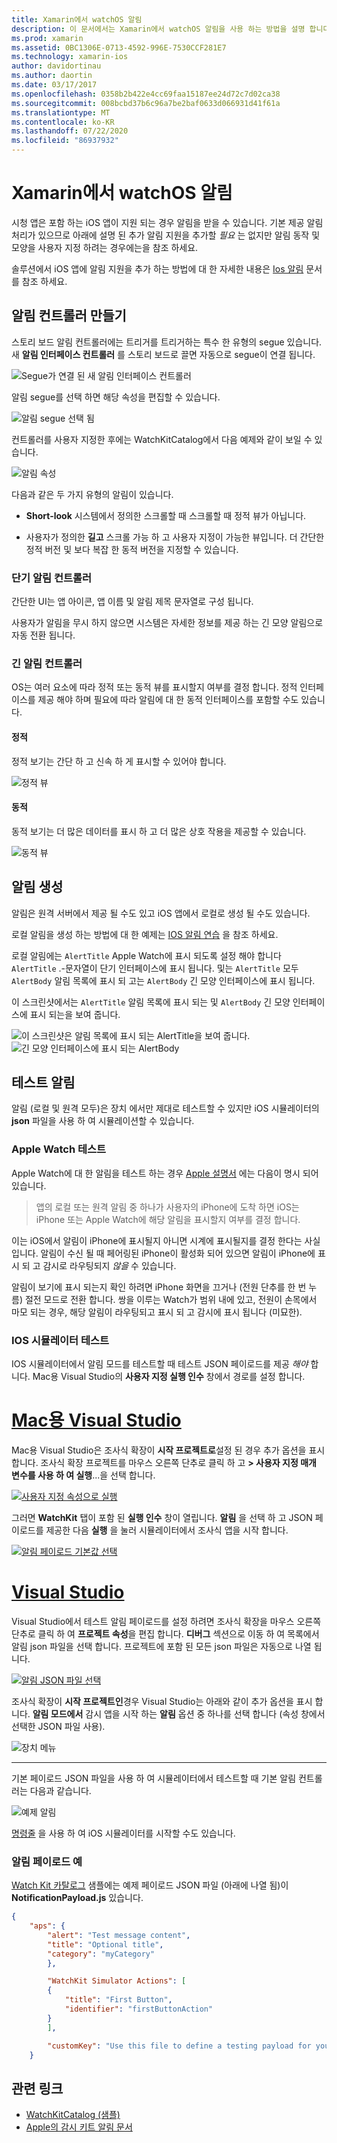 ```yaml
---
title: Xamarin에서 watchOS 알림
description: 이 문서에서는 Xamarin에서 watchOS 알림을 사용 하는 방법을 설명 합니다. 알림 컨트롤러를 만들고, 알림을 생성 하 고, 알림을 테스트 하는 방법을 설명 합니다.
ms.prod: xamarin
ms.assetid: 0BC1306E-0713-4592-996E-7530CCF281E7
ms.technology: xamarin-ios
author: davidortinau
ms.author: daortin
ms.date: 03/17/2017
ms.openlocfilehash: 0358b2b422e4cc69faa15187ee24d72c7d02ca38
ms.sourcegitcommit: 008bcbd37b6c96a7be2baf0633d066931d41f61a
ms.translationtype: MT
ms.contentlocale: ko-KR
ms.lasthandoff: 07/22/2020
ms.locfileid: "86937932"
---
```

# <a name="watchos-notifications-in-xamarin"></a>Xamarin에서 watchOS 알림

시청 앱은 포함 하는 iOS 앱이 지원 되는 경우 알림을 받을 수 있습니다. 기본 제공 알림 처리가 있으므로 아래에 설명 된 추가 알림 지원을 추가할 *필요* 는 없지만 알림 동작 및 모양을 사용자 지정 하려는 경우에는을 참조 하세요.

솔루션에서 iOS 앱에 알림 지원을 추가 하는 방법에 대 한 자세한 내용은 [Ios 알림](~/ios/platform/user-notifications/deprecated/index.md) 문서를 참조 하세요.

## <a name="creating-notification-controllers"></a>알림 컨트롤러 만들기

스토리 보드 알림 컨트롤러에는 트리거를 트리거하는 특수 한 유형의 segue 있습니다. 새 **알림 인터페이스 컨트롤러** 를 스토리 보드로 끌면 자동으로 segue이 연결 됩니다.

![Segue가 연결 된 새 알림 인터페이스 컨트롤러](notifications-images/notification-storyboard1.png)

알림 segue를 선택 하면 해당 속성을 편집할 수 있습니다.

![알림 segue 선택 됨](notifications-images/notification-storyboard2.png)

컨트롤러를 사용자 지정한 후에는 WatchKitCatalog에서 다음 예제와 같이 보일 수 있습니다.

![알림 속성](notifications-images/notifications-segue.png)

다음과 같은 두 가지 유형의 알림이 있습니다.

- **Short-look** 시스템에서 정의한 스크롤할 때 스크롤할 때 정적 뷰가 아닙니다.

- 사용자가 정의한 **길고** 스크롤 가능 하 고 사용자 지정이 가능한 뷰입니다. 더 간단한 정적 버전 및 보다 복잡 한 동적 버전을 지정할 수 있습니다.

### <a name="short-look-notification-controller"></a>단기 알림 컨트롤러

간단한 UI는 앱 아이콘, 앱 이름 및 알림 제목 문자열로 구성 됩니다.

사용자가 알림을 무시 하지 않으면 시스템은 자세한 정보를 제공 하는 긴 모양 알림으로 자동 전환 됩니다.

### <a name="long-look-notification-controller"></a>긴 알림 컨트롤러

OS는 여러 요소에 따라 정적 또는 동적 뷰를 표시할지 여부를 결정 합니다. 정적 인터페이스를 제공 해야 하며 필요에 따라 알림에 대 한 동적 인터페이스를 포함할 수도 있습니다.

#### <a name="static"></a>정적

정적 보기는 간단 하 고 신속 하 게 표시할 수 있어야 합니다.

![정적 뷰](notifications-images/notification-static.png)

#### <a name="dynamic"></a>동적

동적 보기는 더 많은 데이터를 표시 하 고 더 많은 상호 작용을 제공할 수 있습니다.

![동적 뷰](notifications-images/notification-dynamic.png)

## <a name="generating-notifications"></a>알림 생성

알림은 원격 서버에서 제공 될 수도 있고 iOS 앱에서 로컬로 생성 될 수도 있습니다.

로컬 알림을 생성 하는 방법에 대 한 예제는 [IOS 알림 연습](~/ios/platform/user-notifications/deprecated/local-notifications-in-ios-walkthrough.md) 을 참조 하세요.

로컬 알림에는 `AlertTitle` Apple Watch에 표시 되도록 설정 해야 합니다 `AlertTitle` .-문자열이 단기 인터페이스에 표시 됩니다. 및는 `AlertTitle` 모두 `AlertBody` 알림 목록에 표시 되 고는 `AlertBody` 긴 모양 인터페이스에 표시 됩니다.

이 스크린샷에서는 `AlertTitle` 알림 목록에 표시 되는 및 `AlertBody` 긴 모양 인터페이스에 표시 되는을 보여 줍니다.

![이 스크린샷은 알림 목록에 표시 되는 AlertTitle을 보여 줍니다.](notifications-images/watch-notificationslist-sml.png) ![긴 모양 인터페이스에 표시 되는 AlertBody](notifications-images/watch-notificationcontroller-sml.png)

## <a name="testing-notifications"></a>테스트 알림

알림 (로컬 및 원격 모두)은 장치 에서만 제대로 테스트할 수 있지만 iOS 시뮬레이터의 **json** 파일을 사용 하 여 시뮬레이션할 수 있습니다.

### <a name="testing-on-apple-watch"></a>Apple Watch 테스트

Apple Watch에 대 한 알림을 테스트 하는 경우 [Apple 설명서](https://developer.apple.com/library/ios/documentation/General/Conceptual/WatchKitProgrammingGuide/BasicSupport.html) 에는 다음이 명시 되어 있습니다.

> 앱의 로컬 또는 원격 알림 중 하나가 사용자의 iPhone에 도착 하면 iOS는 iPhone 또는 Apple Watch에 해당 알림을 표시할지 여부를 결정 합니다.

이는 iOS에서 알림이 iPhone에 표시될지 아니면 시계에 표시될지를 결정 한다는 사실입니다. 알림이 수신 될 때 페어링된 iPhone이 활성화 되어 있으면 알림이 iPhone에 표시 되 고 감시로 라우팅되지 *않을* 수 있습니다.

알림이 보기에 표시 되는지 확인 하려면 iPhone 화면을 끄거나 (전원 단추를 한 번 누름) 절전 모드로 전환 합니다. 쌍을 이루는 Watch가 범위 내에 있고, 전원이 손목에서 마모 되는 경우, 해당 알림이 라우팅되고 표시 되 고 감시에 표시 됩니다 (미묘한).

### <a name="testing-on-the-ios-simulator"></a>IOS 시뮬레이터 테스트

IOS 시뮬레이터에서 알림 모드를 테스트할 때 테스트 JSON 페이로드를 제공 *해야* 합니다. Mac용 Visual Studio의 **사용자 지정 실행 인수** 창에서 경로를 설정 합니다.

# <a name="visual-studio-for-mac"></a>[Mac용 Visual Studio](#tab/macos)

Mac용 Visual Studio은 조사식 확장이 **시작 프로젝트로**설정 된 경우 추가 옵션을 표시 합니다.
조사식 확장 프로젝트를 마우스 오른쪽 단추로 클릭 하 고 **> 사용자 지정 매개 변수를 사용 하 여 실행**...을 선택 합니다.

[![사용자 지정 속성으로 실행](notifications-images/runwith-customparams-sml.png)](notifications-images/runwith-customparams.png#lightbox)

그러면 **WatchKit** 탭이 포함 된 **실행 인수** 창이 열립니다. **알림** 을 선택 하 고 JSON 페이로드를 제공한 다음 **실행** 을 눌러 시뮬레이터에서 조사식 앱을 시작 합니다.

[![알림 페이로드 기본값 선택](notifications-images/runwith-execargs-sml.png)](notifications-images/runwith-execargs.png#lightbox)

# <a name="visual-studio"></a>[Visual Studio](#tab/windows)

Visual Studio에서 테스트 알림 페이로드를 설정 하려면 조사식 확장을 마우스 오른쪽 단추로 클릭 하 여 **프로젝트 속성**을 편집 합니다. **디버그** 섹션으로 이동 하 여 목록에서 알림 json 파일을 선택 합니다. 프로젝트에 포함 된 모든 json 파일은 자동으로 나열 됩니다.

[![알림 JSON 파일 선택](notifications-images/runwith-execargs-sml-vs.png)](notifications-images/runwith-execargs-vs.png#lightbox)

조사식 확장이 **시작 프로젝트인**경우 Visual Studio는 아래와 같이 추가 옵션을 표시 합니다. **알림 모드에서** 감시 앱을 시작 하는 **알림** 옵션 중 하나를 선택 합니다 (속성 창에서 선택한 JSON 파일 사용).

![장치 메뉴](notifications-images/runwith-vs.png)

-----

기본 페이로드 JSON 파일을 사용 하 여 시뮬레이터에서 테스트할 때 기본 알림 컨트롤러는 다음과 같습니다.

![예제 알림](notifications-images/notification-debug-sml.png)

[명령줄](~/ios/watchos/troubleshooting.md#command_line) 을 사용 하 여 iOS 시뮬레이터를 시작할 수도 있습니다.

### <a name="example-notification-payload"></a>알림 페이로드 예

[Watch Kit 카탈로그](https://docs.microsoft.com/samples/xamarin/ios-samples/watchos-watchkitcatalog) 샘플에는 예제 페이로드 JSON 파일 (아래에 나열 됨)이 **NotificationPayload.js** 있습니다.

```json
{
    "aps": {
        "alert": "Test message content",
        "title": "Optional title",
        "category": "myCategory"
        },

        "WatchKit Simulator Actions": [
        {
            "title": "First Button",
            "identifier": "firstButtonAction"
        }
        ],

        "customKey": "Use this file to define a testing payload for your notifications. The aps dictionary specifies the category, alert text and title. The WatchKit Simulator Actions array can provide info for one or more action buttons in addition to the standard Dismiss button. Any other top level keys are custom payload. If you have multiple such JSON files in your project, you'll be able to choose between them in when selecting to debug the notification interface of your Watch App."
    }
```

## <a name="related-links"></a>관련 링크

- [WatchKitCatalog (샘플)](https://docs.microsoft.com/samples/xamarin/ios-samples/watchos-watchkitcatalog)
- [Apple의 감시 키트 알림 문서](https://developer.apple.com/library/ios/documentation/General/Conceptual/WatchKitProgrammingGuide/BasicSupport.html)
